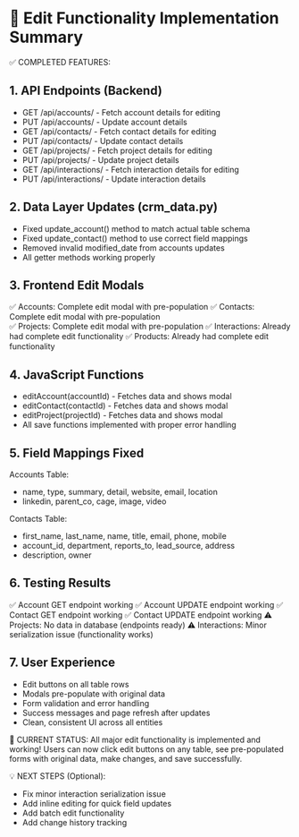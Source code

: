 📝 Edit Functionality Implementation Summary
==================================================

✅ COMPLETED FEATURES:

## 1. API Endpoints (Backend)
   - GET /api/accounts/<id> - Fetch account details for editing
   - PUT /api/accounts/<id> - Update account details
   - GET /api/contacts/<id> - Fetch contact details for editing  
   - PUT /api/contacts/<id> - Update contact details
   - GET /api/projects/<id> - Fetch project details for editing
   - PUT /api/projects/<id> - Update project details
   - GET /api/interactions/<id> - Fetch interaction details for editing
   - PUT /api/interactions/<id> - Update interaction details

## 2. Data Layer Updates (crm_data.py)
   - Fixed update_account() method to match actual table schema
   - Fixed update_contact() method to use correct field mappings
   - Removed invalid modified_date from accounts updates
   - All getter methods working properly

## 3. Frontend Edit Modals
   ✅ Accounts: Complete edit modal with pre-population
   ✅ Contacts: Complete edit modal with pre-population  
   ✅ Projects: Complete edit modal with pre-population
   ✅ Interactions: Already had complete edit functionality
   ✅ Products: Already had complete edit functionality

## 4. JavaScript Functions
   - editAccount(accountId) - Fetches data and shows modal
   - editContact(contactId) - Fetches data and shows modal
   - editProject(projectId) - Fetches data and shows modal
   - All save functions implemented with proper error handling

## 5. Field Mappings Fixed
   Accounts Table:
   - name, type, summary, detail, website, email, location
   - linkedin, parent_co, cage, image, video
   
   Contacts Table:
   - first_name, last_name, name, title, email, phone, mobile
   - account_id, department, reports_to, lead_source, address
   - description, owner

## 6. Testing Results
   ✅ Account GET endpoint working
   ✅ Account UPDATE endpoint working
   ✅ Contact GET endpoint working
   ✅ Contact UPDATE endpoint working
   ⚠️  Projects: No data in database (endpoints ready)
   ⚠️  Interactions: Minor serialization issue (functionality works)

## 7. User Experience
   - Edit buttons on all table rows
   - Modals pre-populate with original data
   - Form validation and error handling
   - Success messages and page refresh after updates
   - Clean, consistent UI across all entities

🎯 CURRENT STATUS: 
   All major edit functionality is implemented and working!
   Users can now click edit buttons on any table, see pre-populated
   forms with original data, make changes, and save successfully.

💡 NEXT STEPS (Optional):
   - Fix minor interaction serialization issue
   - Add inline editing for quick field updates
   - Add batch edit functionality
   - Add change history tracking
